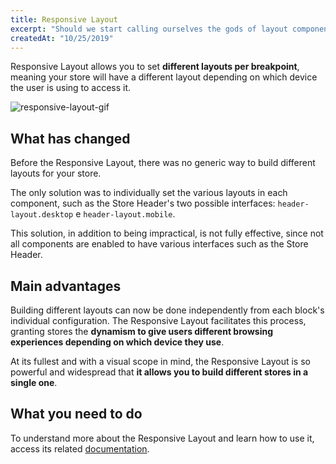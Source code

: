 ```yaml
---
title: Responsive Layout
excerpt: "Should we start calling ourselves the gods of layout components? The Responsive Layout allows different layouts per breakpoint! It is so awesome and versatile that you'll think it's really godlike."
createdAt: "10/25/2019"
---
```


Responsive Layout allows you to set **different layouts per breakpoint**, meaning your store will have a different layout  depending on which device the user is using to access it. 

![responsive-layout-gif](https://user-images.githubusercontent.com/52087100/67564308-102a2d80-f6f9-11e9-9fcd-f3c0ea345c13.gif)

## What has changed

Before the Responsive Layout, there was no generic way to build different layouts for your store.

The only solution was to individually set the various layouts in each component, such as the Store Header's two possible interfaces: `header-layout.desktop` e `header-layout.mobile`. 

This solution, in addition to being impractical, is not fully effective, since not all components are enabled to have various interfaces such as the Store Header. 

## Main advantages 

Building different layouts can now be done independently from each block's individual configuration. The Responsive Layout 
facilitates this process, granting stores the **dynamism to give users different browsing experiences depending on which device they use**. 

At its fullest and with a visual scope in mind, the Responsive Layout is so powerful and widespread that **it allows you to build different stores in a single one**.

## What you need to do 

To understand more about the Responsive Layout and learn how to use it, access its related [documentation](https://vtex.io/docs/app/vtex.responsive-layout).
